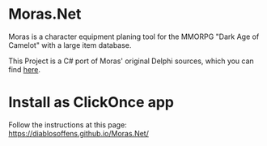 # Moras.Net
Moras is a character equipment planing tool for the MMORPG "Dark Age of Camelot" with a large item database.

This Project is a C# port of Moras' original Delphi sources, which you can find [here](https://sourceforge.net/projects/moras/).

# Install as ClickOnce app
Follow the instructions at this page: https://diablosoffens.github.io/Moras.Net/
